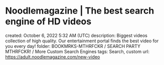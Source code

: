 # Noodlemagazine | The best search engine of HD videos

created: October 6, 2022 5:32 AM (UTC)
description: Biggest videos collection of high quality. Our entertainment portal finds the best video for you every day!
folder: BOOKMRKS-MTHRFCKR / SEARCH PARTY MTHRFCKR! / More Custom Search Engines
tags: Search, custom
url: https://adult.noodlemagazine.com/new-video